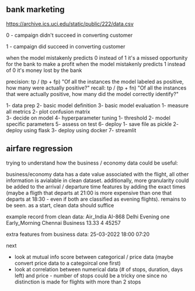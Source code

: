 ## bank marketing

https://archive.ics.uci.edu/static/public/222/data.csv


0 - campaign didn't succeed in converting customer 

1 - campaign did succeed in converting customer 

when the model mistakenly predicts 0 instead of 1 it's a missed opportunity for the bank to make a profit 
when the model mistakenly predicts 1 instead of 0 it's money lost by the bank

precision: tp / (tp + fp) "Of all the instances the model labeled as positive, how many were actually positive?"
recall: tp / (tp + fn) "Of all the instances that were actually positive, how many did the model correctly identify?"

1- data prep
2- basic model definition 
3- basic model evaluation 
	1- measure all metrics 
	2- plot confusion matrix  
	3- decide on model
4- hyperparameter tuning 
	1- threshold
	2- model specific parameters
5- assess on test
6- deploy
	1- save file as pickle 
	2- deploy using flask 
	3- deploy using docker
7- streamlit 
	


## airfare regression 

trying to understand how the business / economy data could be useful:

business/economy data has a date value associated with the flight, all other information is avialable in clean dataset. additionally, more granularity could be added to the arrival / departure time features by adding the exact times (maybe a fligth that departs at 21:00 is more expensive than one that departs at 18:30 - even if both are classified as evening flights). remains to be seen. as a start, clean data should suffice

example record from clean data:
Air_India	AI-868	Delhi	Evening	one	Early_Morning	Chennai	Business    13.33	4	45257

extra features from business data:
25-03-2022			18:00				07:20


next

* look at mutual info score between categorical / price data (maybe convert price data to a categoircal one first)
* look at correlation between numerical data (# of stops, duration, days left) and price - number of stops could be a tricky one since no distinction is made for flights with more than 2 stops  
